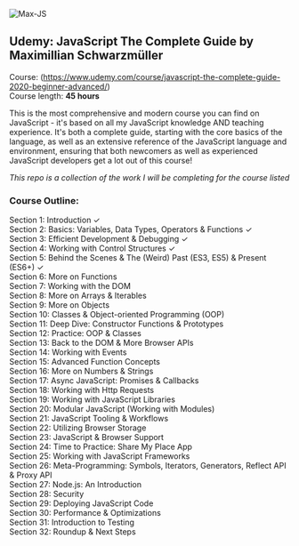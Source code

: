 ![Max-JS](https://user-images.githubusercontent.com/24855472/68535151-a79f9b00-030b-11ea-81a8-092329913377.png)

## Udemy: JavaScript The Complete Guide by Maximillian Schwarzmüller

Course: (https://www.udemy.com/course/javascript-the-complete-guide-2020-beginner-advanced/) <br>
Course length: <b>45 hours</b>

This is the most comprehensive and modern course you can find on JavaScript - it's based on all my JavaScript knowledge AND teaching experience. It's both a complete guide, starting with the core basics of the language, as well as an extensive reference of the JavaScript language and environment, ensuring that both newcomers as well as experienced JavaScript developers get a lot out of this course!

_This repo is a collection of the work I will be completing for the course listed_

### Course Outline:

Section 1: Introduction &check; <br>
Section 2: Basics: Variables, Data
Types, Operators & Functions &check; <br>
Section 3: Efficient Development
& Debugging &check; <br>
Section 4: Working with Control
Structures &check; <br>
Section 5: Behind the Scenes &
The (Weird) Past (ES3, ES5) & Present (ES6+) &check; <br>
Section 6: More on Functions <br>
Section 7: Working with the DOM <br>
Section 8: More on Arrays &
Iterables <br>
Section 9: More on Objects <br>
Section 10: Classes &
Object-oriented Programming (OOP) <br>
Section 11: Deep Dive:
Constructor Functions & Prototypes <br>
Section 12: Practice: OOP &
Classes <br>
Section 13: Back to the DOM &
More Browser APIs <br>
Section 14: Working with Events <br>
Section 15: Advanced Function
Concepts <br>
Section 16: More on Numbers &
Strings <br>
Section 17: Async JavaScript:
Promises & Callbacks <br>
Section 18: Working with Http
Requests <br>
Section 19: Working with
JavaScript Libraries <br>
Section 20: Modular JavaScript
(Working with Modules) <br>
Section 21: JavaScript Tooling &
Workflows <br>
Section 22: Utilizing Browser
Storage <br>
Section 23: JavaScript & Browser
Support <br>
Section 24: Time to Practice:
Share My Place App <br>
Section 25: Working with
JavaScript Frameworks <br>
Section 26: Meta-Programming:
Symbols, Iterators, Generators, Reflect API & Proxy API <br>
Section 27: Node.js: An
Introduction <br>
Section 28: Security <br>
Section 29: Deploying JavaScript
Code <br>
Section 30: Performance &
Optimizations <br>
Section 31: Introduction to
Testing <br>
Section 32: Roundup & Next
Steps <br>
